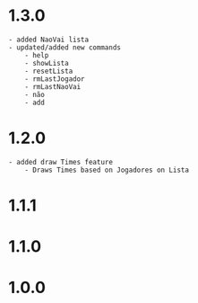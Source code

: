 # 1.3.0
    - added NaoVai lista
    - updated/added new commands
        - help
        - showLista
        - resetLista
        - rmLastJogador
        - rmLastNaoVai
        - não 
        - add

# 1.2.0
    - added draw Times feature
        - Draws Times based on Jogadores on Lista

# 1.1.1

# 1.1.0

# 1.0.0